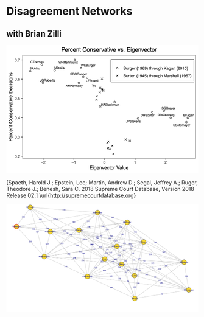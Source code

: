 Disagreement Networks
==========

## with Brian Zilli

![](new_plot.png)<!-- -->

[Spaeth, Harold J.; Epstein, Lee; Martin, Andrew D.; Segal, Jeffrey A.; Ruger, Theodore J.; Benesh, Sara C. 2018 Supreme Court Database, Version 2018 Release 02.] \url{http://supremecourtdatabase.org}

![](graphDS.png)<!-- -->
